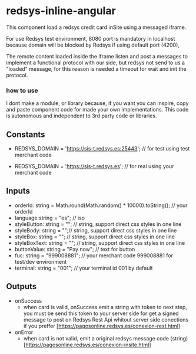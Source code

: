 # redsys-inline-angular

This component load a redsys credit card inSite using a messaged iframe. 

For use Redsys test environment, 8080 port is mandatory in localhost because domain will be blocked by Redsys if using default port (4200),

The remote content loaded inside the iframe listen and post a messages to implement a functional protocol with our side, but redsys not send to us a "loaded" message, for this reason is needed a timeout for wait and init the protocol.

### how to use

I dont make a module, or library because,  if you want you can inspire, copy and paste component code for made your own implementations.
This code is autonomous and independent to 3rd party code or libraries.

## Constants

* REDSYS_DOMAIN = 'https://sis-t.redsys.es:25443'; // for test using test merchant code

* REDSYS_DOMAIN = 'https://sis-t.redsys.es'; // for real using your merchant code


## Inputs

 * orderId: string = Math.round(Math.random() * 10000).toString();  // your orderId
 * language:string = "es"; // iso 
 * styleButton: string = ""; // string, support direct css styles in one line
 * styleBody: string = "";// string, support direct css styles in one line
 * styleBox: string = ""; // string, support direct css styles in one line
 * styleBoxText: string = ""; // string, support direct css styles in one line
 * buttonValue: string = "Pay now"; // text for button
 * fuc: string = "999008881"; // your merchant code 999008881 for test/dev environment
 * terminal: string = "001";  // your terminal id 001 by default

## Outputs

* onSuccess 
    * when card is valid, onSuccess emit a string with token to next step, you must be send this token to your server side for get a signed message to post on Redsys Rest Api whitout server side conections if you preffer
    [https://pagosonline.redsys.es/conexion-rest.html]
* onError
    * when card is not valid, emit a original redsys message code (string)
    [https://pagosonline.redsys.es/conexion-insite.html]

